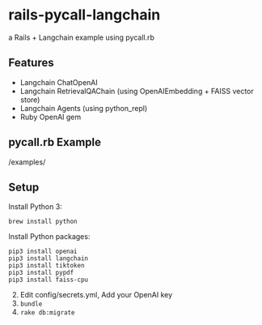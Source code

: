 # rails-pycall-langchain

a Rails + Langchain example using pycall.rb

## Features

* Langchain ChatOpenAI
* Langchain RetrievalQAChain (using OpenAIEmbedding + FAISS vector store)
* Langchain Agents (using python_repl)
* Ruby OpenAI gem

## pycall.rb Example

/examples/


## Setup

Install Python 3:

`brew install python`

Install Python packages:

```
pip3 install openai
pip3 install langchain
pip3 install tiktoken
pip3 install pypdf
pip3 install faiss-cpu
```

2. Edit config/secrets.yml, Add your OpenAI key
3. `bundle`
4. `rake db:migrate`
